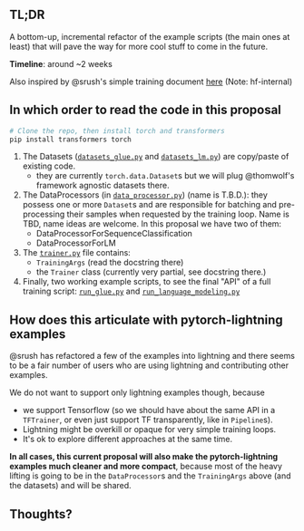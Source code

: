 
## TL;DR

A bottom-up, incremental refactor of the example scripts (the main ones at least) that will pave the way for more cool stuff to come in the future.

**Timeline**: around ~2 weeks

Also inspired by @srush's simple training document [here](https://docs.google.com/document/d/1WAR9uuOZpu7T_6TNPHrxIvrNbrUs7Ggy3WjjDwjayzA/edit#heading=h.tzvypnpe7axy) (Note: hf-internal)

## In which order to read the code in this proposal

```bash
# Clone the repo, then install torch and transformers
pip install transformers torch
```

1. The Datasets ([`datasets_glue.py`](datasets_glue.py) and [`datasets_lm.py`](datasets_lm.py)) are copy/paste of existing code.
	- they are currently `torch.data.Dataset`s but we will plug @thomwolf's framework agnostic datasets there.
1. The DataProcessors (in [`data_processor.py`](data_processor.py)) (name is T.B.D.): they possess one or more `Dataset`s
    and are responsible for batching and pre-processing their samples
    when requested by the training loop.
	Name is TBD, name ideas are welcome.
	In this proposal we have two of them:
	- DataProcessorForSequenceClassification
	- DataProcessorForLM
1. The [`trainer.py`](trainer.py) file contains:
	- `TrainingArgs` (read the docstring there)
	- the `Trainer` class (currently very partial, see docstring there.)
1. Finally, two working example scripts, to see the final "API" of a full training script: [`run_glue.py`](run_glue.py) and [`run_language_modeling.py`](run_language_modeling.py)


## How does this articulate with pytorch-lightning examples

@srush has refactored a few of the examples into lightning and there seems to be a fair number of users who are using lightning and contributing other examples.

We do not want to support only lightning examples though, because
- we support Tensorflow (so we should have about the same API in a `TFTrainer`, or even just support TF transparently, like in `Pipeline`s).
- Lightning might be overkill or opaque for very simple training loops.
- It's ok to explore different approaches at the same time.

**In all cases, this current proposal will also make the pytorch-lightning examples much cleaner and more compact**, because most of the heavy lifting is going to be in the `DataProcessor`s and the `TrainingArgs` above (and the datasets) and will be shared.

## Thoughts?


